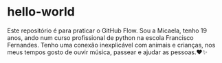 # hello-world
Este repositório é para praticar o GitHub Flow.
Sou a Micaela, tenho 19 anos, ando num curso profissional de python na escola Francisco Fernandes.
Tenho uma conexão inexplicável com animais e crianças, nos meus tempos gosto de  ouvir música, passear e ajudar as pessoas.❤✨
